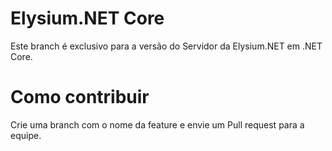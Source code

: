 # Elysium.NET Core
Este branch é exclusivo para a versão do Servidor da Elysium.NET em .NET Core.

# Como contribuir
Crie uma branch com o nome da feature e envie um Pull request para a equipe.
